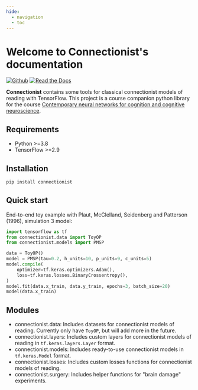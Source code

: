 ```yaml
---
hide:
  - navigation
  - toc
---
```


# Welcome to Connectionist's documentation

[![Github](https://img.shields.io/badge/Docs-Github.io-4051b5)](https://jasonlo.github.io/connectionist/)
[![Read the Docs](https://img.shields.io/badge/Docs-Read%20the%20Docs-4051b5)](https://connectionist.readthedocs.io/en/latest/)

**Connectionist** contains some tools for classical connectionist models of reading with TensorFlow. This project is a course companion python library for the course [Contemporary neural networks for cognition and cognitive neuroscience](https://drive.google.com/drive/folders/1ZNmK-W8bk3iIH6M5cYzhO_XGhCrxFXzL).

## Requirements

- Python >=3.8
- TensorFlow >=2.9

## Installation

```bash
pip install connectionist
```

## Quick start

End-to-end toy example with Plaut, McClelland, Seidenberg and Patterson (1996), simulation 3 model:

```python
import tensorflow as tf
from connectionist.data import ToyOP
from connectionist.models import PMSP

data = ToyOP()
model = PMSP(tau=0.2, h_units=10, p_units=9, c_units=5)
model.compile(
    optimizer=tf.keras.optimizers.Adam(),
    loss=tf.keras.losses.BinaryCrossentropy(),
)
model.fit(data.x_train, data.y_train, epochs=3, batch_size=20)
model(data.x_train)
```

## Modules

- connectionist.data: Includes datasets for connectionist models of reading. Currently only have `ToyOP`, but will add more in the future.
- connectionist.layers: Includes custom layers for connectionist models of reading in `tf.keras.layers.Layer` format.
- connectionist.models: Includes ready-to-use connectionist models in `tf.keras.Model` format.
- connectionist.losses: Includes custom losses functions for connectionist models of reading.
- connectionist.surgery: Includes helper functions for "brain damage" experiments.
